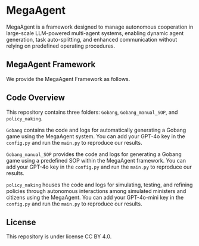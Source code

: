 # MegaAgent
MegaAgent is a framework designed to manage autonomous cooperation in large-scale LLM-powered multi-agent systems, enabling dynamic agent generation, task auto-splitting, and enhanced communication without relying on predefined operating procedures.

## MegaAgent Framework
We provide the MegaAgent Framework as follows. 

## Code Overview
This repository contains three folders: `Gobang`, `Gobang_manual_SOP`, and `policy_making`. 


`Gobang` contains the code and logs for automatically generating a Gobang game using the MegaAgent system. You can add your GPT-4o key in the `config.py` and run the `main.py` to reproduce our results.

`Gobang_manual_SOP` provides the code and logs for generating a Gobang game using a predefined SOP within the MegaAgent framework. You can add your GPT-4o key in the `config.py` and run the `main.py` to reproduce our results.

`policy_making` houses the code and logs for simulating, testing, and refining policies through autonomous interactions among simulated ministers and citizens using the MegaAgent. You can add your GPT-4o-mini key in the `config.py` and run the `main.py` to reproduce our results.


## License
This repository is under license CC BY 4.0.

